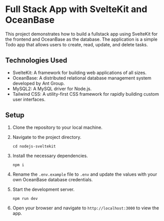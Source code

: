 # Full Stack App with SvelteKit and OceanBase

This project demonstrates how to build a fullstack app using SvelteKit for the frontend and OceanBase as the database. The application is a simple Todo app that allows users to create, read, update, and delete tasks.

## Technologies Used

- SvelteKit: A framework for building web applications of all sizes.
- OceanBase: A distributed relational database management system developed by Ant Group.
- MySQL2: A MySQL driver for Node.js.
- Tailwind CSS: A utility-first CSS framework for rapidly building custom user interfaces.

## Setup

1. Clone the repository to your local machine.

2. Navigate to the project directory.

   ```
   cd nodejs-sveltekit
   ```

3. Install the necessary dependencies.

   ```
   npm i
   ```

4. Rename the `.env.example` file to `.env` and update the values with your own OceanBase database credentials.

5. Start the development server.
   ```
   npm run dev
   ```
6. Open your browser and navigate to `http://localhost:3000` to view the app.
